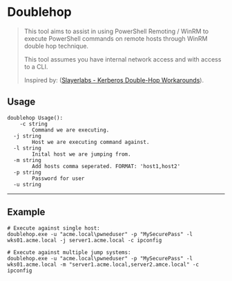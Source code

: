 # Doublehop
>This tool aims to assist in using PowerShell Remoting / WinRM to execute PowerShell commands on remote hosts through WinRM double hop technique. 
> 
> This tool assumes you have internal network access and with access to a CLI.
> 
>Inspired by: ([Slayerlabs - Kerberos Double-Hop Workarounds]([linkurl](https://posts.slayerlabs.com/double-hop/))). 


## Usage
```
doublehop Usage():
    -c string
        Command we are executing.
  -j string
        Host we are executing command against.
  -l string
        Inital host we are jumping from.
  -m string
        Add hosts comma seperated. FORMAT: 'host1,host2'
  -p string
        Password for user
  -u string
```
***

## Example
```
# Execute against single host:
doublehop.exe -u "acme.local\pwneduser" -p "MySecurePass" -l wks01.acme.local -j server1.acme.local -c ipconfig

# Execute against multiple jump systems:
doublehop.exe -u "acme.local\pwneduser" -p "MySecurePass" -l wks01.acme.local -m "server1.acme.local,server2.amce.local" -c ipconfig
```
